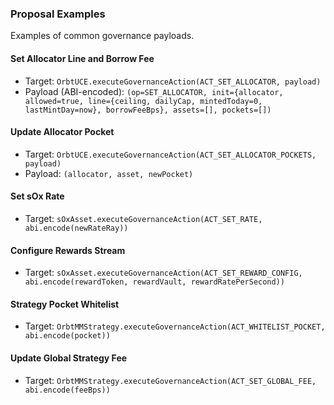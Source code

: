 ### Proposal Examples

Examples of common governance payloads.

#### Set Allocator Line and Borrow Fee
- Target: `OrbtUCE.executeGovernanceAction(ACT_SET_ALLOCATOR, payload)`
- Payload (ABI-encoded): `(op=SET_ALLOCATOR, init={allocator, allowed=true, line={ceiling, dailyCap, mintedToday=0, lastMintDay=now}, borrowFeeBps}, assets=[], pockets=[])`

#### Update Allocator Pocket
- Target: `OrbtUCE.executeGovernanceAction(ACT_SET_ALLOCATOR_POCKETS, payload)`
- Payload: `(allocator, asset, newPocket)`

#### Set sOx Rate
- Target: `sOxAsset.executeGovernanceAction(ACT_SET_RATE, abi.encode(newRateRay))`

#### Configure Rewards Stream
- Target: `sOxAsset.executeGovernanceAction(ACT_SET_REWARD_CONFIG, abi.encode(rewardToken, rewardVault, rewardRatePerSecond))`

#### Strategy Pocket Whitelist
- Target: `OrbtMMStrategy.executeGovernanceAction(ACT_WHITELIST_POCKET, abi.encode(pocket))`

#### Update Global Strategy Fee
- Target: `OrbtMMStrategy.executeGovernanceAction(ACT_SET_GLOBAL_FEE, abi.encode(feeBps))`
